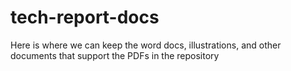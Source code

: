 # tech-report-docs

Here is where we can keep the word docs, illustrations, and other documents that support the PDFs in the repository
